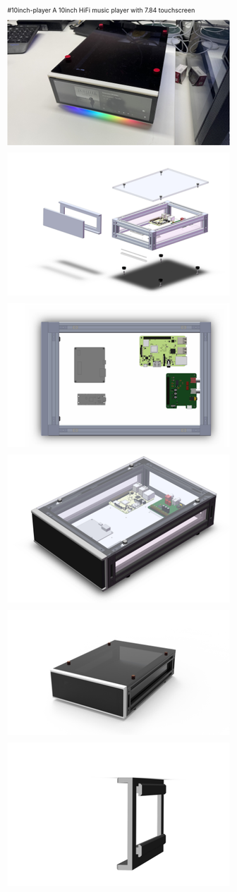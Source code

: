 #10inch-player
A 10inch HiFi music player with 7.84 touchscreen


![10inch HiFi Player](./image/00.jpg ':size=500x')

![10inch HiFi Player](./image/01.jpg ':size=500x')

![10inch HiFi Player](./image/02.jpg ':size=500x')

![10inch HiFi Player](./image/03.jpg ':size=500x')

![10inch HiFi Player](./image/04.png ':size=500x')

![10inch HiFi Player](./image/05.jpg ':size=500x')
